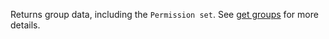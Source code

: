 Returns group data, including the `Permission set`. See [get groups](#operation/getGroups) for more details.